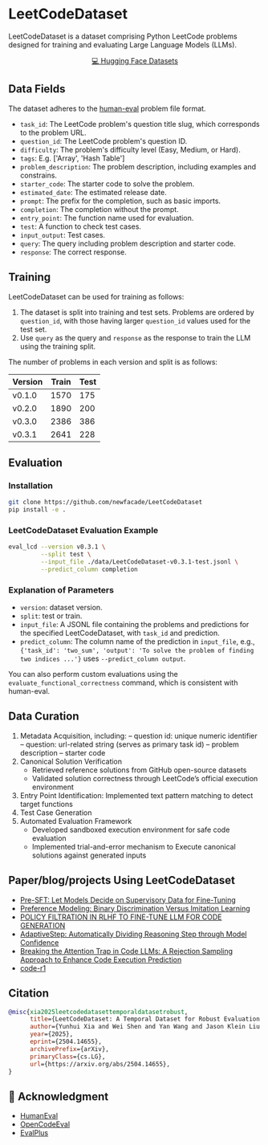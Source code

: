 # LeetCodeDataset

LeetCodeDataset is a dataset comprising Python LeetCode problems designed for training and evaluating Large Language Models (LLMs).

<p align="center">
    <a href="https://huggingface.co/datasets/newfacade/LeetCodeDataset">💻 Hugging Face Datasets</a>
</p>

## Data Fields

The dataset adheres to the [human-eval](https://github.com/openai/human-eval) problem file format.

- `task_id`: The LeetCode problem's question title slug, which corresponds to the problem URL.
- `question_id`: The LeetCode problem's question ID.
- `difficulty`: The problem's difficulty level (Easy, Medium, or Hard).
- `tags`: E.g. ['Array', 'Hash Table']
- `problem_description`: The problem description, including examples and constrains.
- `starter_code`: The starter code to solve the problem.
- `estimated_date`: The estimated release date.
- `prompt`: The prefix for the completion, such as basic imports.
- `completion`: The completion without the prompt.
- `entry_point`: The function name used for evaluation.
- `test`: A function to check test cases.
- `input_output`: Test cases.
- `query`: The query including problem description and starter code.
- `response`: The correct response.

## Training

LeetCodeDataset can be used for training as follows:

1. The dataset is split into training and test sets. Problems are ordered by `question_id`, with those having larger `question_id` values used for the test set.
2. Use `query` as the query and `response` as the response to train the LLM using the training split.

The number of problems in each version and split is as follows:

| Version | Train | Test |
| ------- | ----- | ---- |
| v0.1.0      | 1570  | 175  |
| v0.2.0      | 1890  | 200  |
| v0.3.0      | 2386  | 386  |
| v0.3.1      | 2641  | 228  |

## Evaluation

### Installation

```bash
git clone https://github.com/newfacade/LeetCodeDataset
pip install -e .
```

### LeetCodeDataset Evaluation Example

```bash
eval_lcd --version v0.3.1 \
         --split test \
         --input_file ./data/LeetCodeDataset-v0.3.1-test.jsonl \
         --predict_column completion
```

### Explanation of Parameters

- `version`: dataset version.
- `split`: test or train.
- `input_file`: A JSONL file containing the problems and predictions for the specified LeetCodeDataset, with `task_id` and prediction.
- `predict_column`: The column name of the prediction in `input_file`, e.g., `{'task_id': 'two_sum', 'output': 'To solve the problem of finding two indices ...'}` uses `--predict_column output`.

You can also perform custom evaluations using the `evaluate_functional_correctness` command, which is consistent with human-eval.

## Data Curation

1. Metadata Acquisition, including:
    – question id: unique numeric identifier
    – question: url-related string (serves as primary task id)
    – problem description
    – starter code
2. Canonical Solution Verification
   - Retrieved reference solutions from GitHub open-source datasets
   - Validated solution correctness through LeetCode’s official execution environment
3. Entry Point Identification: Implemented text pattern matching to detect target functions
4. Test Case Generation
5. Automated Evaluation Framework
   - Developed sandboxed execution environment for safe code evaluation
   - Implemented trial-and-error mechanism to Execute canonical solutions against generated inputs

## Paper/blog/projects Using LeetCodeDataset

- [Pre-SFT: Let Models Decide on Supervisory Data for Fine-Tuning](https://www.notion.so/swtheking/150d3429a80780c394dfea632713c1b7?v=150d3429a8078171a969000c3ec41f2a)
- [Preference Modeling: Binary Discrimination Versus Imitation Learning](https://swtheking.notion.site/?v=182d3429a807812fb1e1000c2557a107)
- [POLICY FILTRATION IN RLHF TO FINE-TUNE LLM FOR CODE GENERATION](https://arxiv.org/pdf/2409.06957)
- [AdaptiveStep: Automatically Dividing Reasoning Step through Model Confidence](https://arxiv.org/pdf/2502.13943)
- [Breaking the Attention Trap in Code LLMs: A Rejection Sampling Approach to Enhance Code Execution Prediction](https://openreview.net/pdf?id=4l2hCRYHuo)
- [code-r1](https://github.com/ganler/code-r1)

## Citation

```bibtex
@misc{xia2025leetcodedatasettemporaldatasetrobust,
      title={LeetCodeDataset: A Temporal Dataset for Robust Evaluation and Efficient Training of Code LLMs}, 
      author={Yunhui Xia and Wei Shen and Yan Wang and Jason Klein Liu and Huifeng Sun and Siyue Wu and Jian Hu and Xiaolong Xu},
      year={2025},
      eprint={2504.14655},
      archivePrefix={arXiv},
      primaryClass={cs.LG},
      url={https://arxiv.org/abs/2504.14655}, 
}
```

## 🙏 Acknowledgment

- [HumanEval](https://github.com/openai/human-eval)
- [OpenCodeEval](https://github.com/richardodliu/OpenCodeEval)
- [EvalPlus](https://github.com/evalplus/evalplus)
